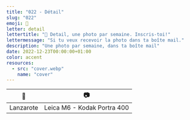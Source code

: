 ```yaml
---
title: "022 - Détail"
slug: "022"
emoji: 👀
letter: detail
lettertitle: "👀 Detail, une photo par semaine. Inscris-toi!"
lettermessage: "Si tu veux recevoir la photo dans ta boîte mail."
description: "Une photo par semaine, dans ta boîte mail"
date: 2022-12-23T00:00:00+01:00
color: accent
resources:
  - src: "cover.webp"
    name: "cover"
---
```


📍 | 📷
---|---
Lanzarote | Leica M6 - Kodak Portra 400
